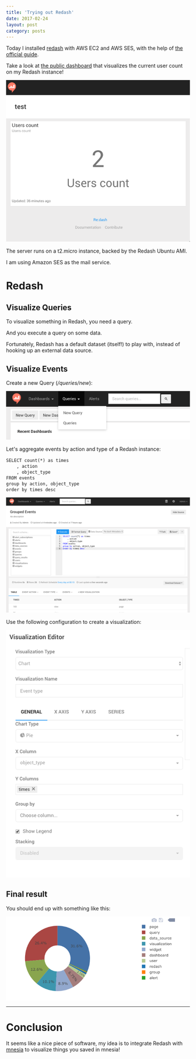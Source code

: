```yaml
---
title: 'Trying out Redash'
date: 2017-02-24
layout: post
category: posts
---
```


Today I installed [redash](https://redash.io/) with AWS EC2 and AWS SES, with the help of [the official guide](https://redash.io/help-onpremise/setup/setting-up-redash-instance.html#setup-redash-instance-setup).

Take a look at [the public dashboard](http://ec2-35-157-99-204.eu-central-1.compute.amazonaws.com/public/dashboards/9vt14NRnDAxp6IujiYiJ1u4nsGbiAWJ1F59LJEGt?org_slug=default) that visualizes the current user count on my Redash instance!

<img src="/assets/images/posts/redash.users.count.png" alt="redash.users.count.png" class="fancy"/>

The server runs on a t2.micro instance, backed by the Redash Ubuntu AMI.

I am using Amazon SES as the mail service.

# Redash

## Visualize Queries

To visualize something in Redash, you need a query.

And you execute a query on some data.

Fortunately, Redash has a default dataset (itself!) to play with, instead of hooking up an external data source.

## Visualize Events

Create a new Query (*/queries/new*):

<img src="/assets/images/posts/redash.create.new.query.png" alt="redash.create.new.query.png" class="fancy medium"/>

Let's aggregate events by action and type of a Redash instance:

```
SELECT count(*) as times
    , action
    , object_type
FROM events
group by action, object_type
order by times desc
```

<img src="/assets/images/posts/redash.query.new.png" alt="redash.query.new.png" class="fancy"/>

Use the following configuration to create a visualization:

<img src="/assets/images/posts/redash.visualization.new.png" alt="redash.visualization.new.png" class="fancy"/>

## Final result

You should end up with something like this:

<img src="/assets/images/posts/redash.visualization.events.png" alt="redash.visualization.events.png" class="fancy"/>

---

# Conclusion

It seems like a nice piece of software, my idea is to integrate Redash with [mnesia](https://github.com/christian-fei/mnesia) to visualize things you saved in mnesia!
